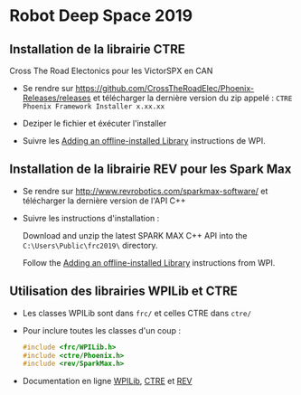 # Robot Deep Space 2019

## Installation de la librairie CTRE
Cross The Road Electonics pour les VictorSPX en CAN

- Se rendre sur https://github.com/CrossTheRoadElec/Phoenix-Releases/releases et télécharger la dernière version du zip appelé : `CTRE Phoenix Framework Installer x.xx.xx`

- Deziper le fichier et éxécuter l'installer

- Suivre les [Adding an offline-installed Library](https://wpilib.screenstepslive.com/s/currentCS/m/getting_started/l/682619-3rd-party-libraries#adding-an-offline-installed-library) instructions de WPI.


## Installation de la librairie REV pour les Spark Max

- Se rendre sur http://www.revrobotics.com/sparkmax-software/ et télécharger la dernière version de l'API C++

- Suivre les instructions d'installation :

    Download and unzip the latest SPARK MAX C++ API into the `C:\Users\Public\frc2019\` directory.

    Follow the [Adding an offline-installed Library](https://wpilib.screenstepslive.com/s/currentCS/m/getting_started/l/682619-3rd-party-libraries#adding-an-offline-installed-library) instructions from WPI.


## Utilisation des librairies WPILib et CTRE

- Les classes WPILib sont dans `frc/` et celles CTRE dans `ctre/`

- Pour inclure toutes les classes d'un coup :
    ```c++
    #include <frc/WPILib.h>
    #include <ctre/Phoenix.h>
    #include <rev/SparkMax.h>
    ```

- Documentation en ligne [WPILib](http://first.wpi.edu/FRC/roborio/release/docs/cpp/index.html), [CTRE](http://www.ctr-electronics.com/downloads/api/cpp/html/index.html) et [REV](http://www.revrobotics.com/content/sw/max/sw-docs/cpp/index.html)